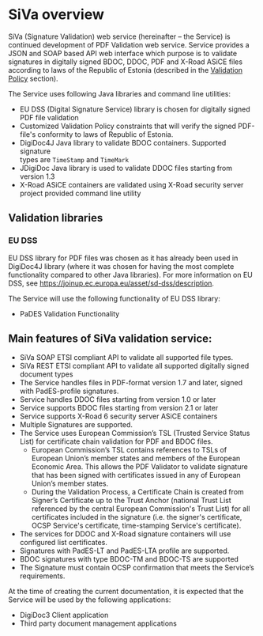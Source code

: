 # SiVa overview

SiVa (Signature Validation) web service (hereinafter – the Service) 
is continued development of PDF Validation web service. Service provides 
a JSON and SOAP based API web interface which purpose is to validate signatures 
in digitally signed BDOC, DDOC, PDF and X-Road ASiCE files according to 
laws of the Republic of Estonia 
(described in the [Validation Policy](appendix/validation_policy) section).

The Service uses following Java libraries and command line utilities:

* EU DSS (Digital Signature Service) library is chosen for digitally signed 
  PDF file validation 
* Customized Validation Policy constraints that will verify the signed
  PDF-file's conformity to laws of Republic of Estonia.
* DigiDoc4J Java library to validate BDOC containers. Supported signature  
  types are `TimeStamp` and `TimeMark`
* JDigiDoc Java library is used to validate DDOC files starting from version
  1.3
* X-Road ASiCE containers are validated using X-Road security server project
  provided command line utility

## Validation libraries

### EU DSS

EU DSS library for PDF files was chosen as it has already been used in DigiDoc4J
library (where it was chosen for having the most complete functionality
compared to other Java libraries). For more information on EU DSS, see
<https://joinup.ec.europa.eu/asset/sd-dss/description>.

The Service will use the following functionality of EU DSS library:

* PaDES Validation Functionality

## Main features of SiVa validation service:

- SiVa SOAP ETSI compliant API to validate all supported file types.
- SiVa REST ETSI compliant API to validate all supported digitally signed
  document types
- The Service handles files in PDF-format version 1.7 and later,
  signed with PadES-profile signatures.
- Service handles DDOC files starting from version 1.0 or later
- Service supports BDOC files starting from version 2.1 or later
- Service supports X-Road 6 security server ASiCE containers
- Multiple Signatures are supported.
- The Service uses European Commission’s TSL (Trusted Service
  Status List) for certificate chain validation for PDF and BDOC files.
	- European Commission’s TSL contains references to TSLs of
	  European Union’s member states and members of the European
	  Economic Area. This allows the PDF Validator to validate
	  signature that has been signed with certificates issued in any
	  of European Union’s member states.
	- During the Validation Process, a Certificate Chain is created
	  from Signer’s Certificate up to the Trust Anchor (national Trust
	  List referenced by the central European Commission's Trust List)
	  for all certificates included in the signature (i.e. the
	  signer's certificate, OCSP Service's certificate, time-stamping
	  Service's certificate).
- The services for DDOC and X-Road signature containers will use configured 
  list certificates.
- Signatures with PadES-LT and PadES-LTA profile are supported.
- BDOC signatures with type BDOC-TM and BDOC-TS are supported 
- The Signature must contain OCSP confirmation that meets the
  Service’s requirements.

At the time of creating the current documentation, it is expected that
the Service will be used by the following applications:

- DigiDoc3 Client application
- Third party document management applications
